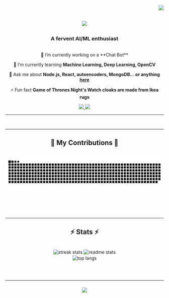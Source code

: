 
<img align='right' src="https://visitor-badge.laobi.icu/badge?page_id=salesp07.salesp07"/>

<h1 align="center">
    <img src="https://readme-typing-svg.herokuapp.com/?font=Righteous&size=35&center=true&vCenter=true&width=500&height=70&duration=4000&lines=Hi+There!+👋;+I'm+Aditya+Agrawal!;" />
</h1>

<h3 align="center">A fervent AI/ML enthusiast </h3>

<br/>

<div align="center">
 🔭 I’m currently working on a **Chat Bot**
 
 🌱 I’m currently learning **Machine Learning, Deep Learning, OpenCV**

 💬 Ask me about **Node.js, React, autoencoders, MongoDB... or anything [here](https://github.com/unprricedlace/unprricedlace/issues)**

 ⚡ Fun fact **Game of Thrones Night's Watch cloaks are made from Ikea rugs**
 </div>

 <div align="center"> 
  <a href="mailto:agarwaladitya0106@gmail.com">
    <img src="https://img.shields.io/badge/Gmail-333333?style=for-the-badge&logo=gmail&logoColor=red" />
  </a>
  <a href="https://www.linkedin.com/in/aditya--agrawal" target="_blank">
    <img src="https://img.shields.io/badge/LinkedIn-0077B5?style=for-the-badge&logo=linkedin&logoColor=white" target="_blank" />
</a>
     
</div>

 <hr/>


 <br/>
<hr/>

<div align="center">
  <h2>🐍 My Contributions 🐍</h2>
  <br>
  <img alt="snake eating my contributions" src="https://raw.githubusercontent.com/unprricedlace/unprricedlace/output/github-contribution-grid-snake.svg" />
  
  <br/><br/><br/>
</div>

<hr/>

<h2 align="center">⚡ Stats ⚡</h2>
<br>
<div align=center>
  <img width=390 src="https://streak-stats.demolab.com/?user=unprricedlace&count_private=true&theme=react&border_radius=10" alt="streak stats"/>
  <img width=390 src="https://github-readme-stats.vercel.app/api?username=unprricedlace&count_private=true&show_icons=true&theme=react&rank_icon=github&border_radius=10" alt="readme stats" />
  <br/>
  <img width=325 align="center" src="https://github-readme-stats.vercel.app/api/top-langs/?username=unprricedlace&hide=HTML&langs_count=8&layout=compact&theme=react&border_radius=10&size_weight=0.5&count_weight=0.5&exclude_repo=github-readme-stats" alt="top langs" />
</div>

<br/><br/>
<hr/>

<h3 align="center">
    <img src="https://readme-typing-svg.herokuapp.com/?font=Righteous&size=25&center=true&vCenter=true&width=500&height=70&duration=4000&lines=Thanks+for+visiting!+✌️;+Shoot+me+a+message+on+Linkedin!;I'm+always+down+to+collab+:)">
</h3>

<br/>

 


<!---
unprricedlace/unprricedlace is a ✨ special ✨ repository because its `README.md` (this file) appears on your GitHub profile.
You can click the Preview link to take a look at your changes.
--->
